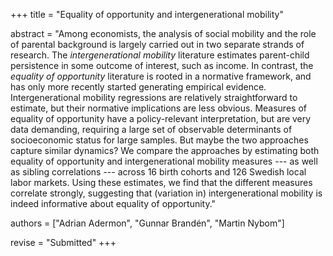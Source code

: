 +++
title = "Equality of opportunity and intergenerational mobility"

abstract = "Among economists, the analysis of social mobility and the role of parental background is largely carried out in two separate strands of research. The *intergenerational mobility* literature estimates parent-child persistence in some outcome of interest, such as income. In contrast, the *equality of opportunity* literature is rooted in a normative framework, and has only more recently started generating empirical evidence. Intergenerational mobility regressions are  relatively straightforward to estimate, but their normative implications are less obvious. Measures of equality of opportunity have a policy-relevant interpretation, but are very data demanding, requiring a large set of observable determinants of socioeconomic status for large samples. But maybe the two approaches capture similar dynamics? We compare the approaches by estimating both equality of opportunity and intergenerational mobility measures --- as well as sibling correlations --- across 16 birth cohorts and 126 Swedish local labor markets. Using these estimates, we find that the different measures correlate strongly, suggesting that (variation in) intergenerational mobility is indeed informative about equality of opportunity."

authors = ["Adrian Adermon", "Gunnar Brandén", "Martin Nybom"]

revise = "Submitted"
+++
